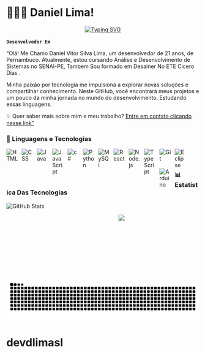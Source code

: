 # 👨🏻‍💻 Daniel Lima!
<p align="center">
  <a href="https://git.io/typing-svg">
    <img src="https://readme-typing-svg.demolab.com?font=Fira+Code&weight=600&size=25&pause=1000&color=ffffff&random=false&width=435&height=40&lines=Ol%C3%A1%2C+Eu+Sou+Daniel+Lima!+%E2%98%95%F0%9F%92%BB%F0%9F%8C%9" alt="Typing SVG">
  </a>
</p>

**`Desenvolvedor Em`**

"Olá! Me Chamo Daniel Vitor Silva Lima, um desenvolvedor de 21 anos, de Pernambuco. Atualmente, estou cursando Análise e Desenvolvimento de Sistemas no SENAI-PE, Tambem Sou formado em Desainer No ETE Cicero Dias .

Minha paixão por tecnologia me impulsiona a explorar novas soluções e compartilhar conhecimento. Neste GitHub, você encontrará meus projetos e um pouco da minha jornada no mundo do desenvolvimento. Estudando essas linguagens.

✨ Quer saber mais sobre mim e meu trabalho? [Entre em contato clicando nesse link"](https://wa.me/5581998897491)


### 🤖 Linguagens e Tecnologias

<img 
    align="left" 
    alt="HTML"
    title="HTML" 
    width="30px" 
    style="padding-right: 10px;" 
    src="https://cdn.jsdelivr.net/gh/devicons/devicon@latest/icons/html5/html5-original.svg" 
/>
<img 
    align="left" 
    alt="CSS" 
    title="CSS"
    width="30px" 
    style="padding-right: 10px;" 
    src="https://cdn.jsdelivr.net/gh/devicons/devicon@latest/icons/css3/css3-original.svg"
/>
<img
align="left" 
    alt="Java" 
    title="Java"
    width="30px" 
    style="padding-right: 10px;" 
src="https://cdn.jsdelivr.net/gh/devicons/devicon@latest/icons/java/java-original-wordmark.svg" />
<img 
    align="left" 
    alt="JavaScript" 
    title="JavaScript"
    width="30px" 
    style="padding-right: 10px;" 
    src="https://cdn.jsdelivr.net/gh/devicons/devicon@latest/icons/javascript/javascript-original.svg" 
/>
<img
    align="left" 
    alt="c#"
    title="c#" 
    width="30px" 
    style="padding-right: 10px;"
src="https://cdn.jsdelivr.net/gh/devicons/devicon@latest/icons/csharp/csharp-original.svg" />
<img 
    align="left" 
    alt="Python" 
    title="Python"
    width="30px" 
    style="padding-right: 10px;" 
    src="https://cdn.jsdelivr.net/gh/devicons/devicon@latest/icons/python/python-original.svg" 
/>
<img
    align="left" 
    alt="MySQl" 
    title="MySQl"
    width="30px" 
    style="padding-right: 10px;" 
src="https://cdn.jsdelivr.net/gh/devicons/devicon@latest/icons/mysql/mysql-original.svg" 
/>
          
<img 
    align="left" 
    alt="React"
    title="React" 
    width="30px" 
    style="padding-right: 10px;" 
    src="https://cdn.jsdelivr.net/gh/devicons/devicon@latest/icons/react/react-original.svg" 
/>
      
<img
 align="left" 
    alt="Node.js"
    title="Node.js" 
    width="30px" 
    style="padding-right: 10px;" 
src="https://cdn.jsdelivr.net/gh/devicons/devicon@latest/icons/nodejs/nodejs-original-wordmark.svg" />
          
<img 
    align="left" 
    alt="TypeScript"
    title="TypeScript" 
    width="30px" 
    style="padding-right: 10px;" 
    src="https://cdn.jsdelivr.net/gh/devicons/devicon@latest/icons/typescript/typescript-original.svg" 
/>
          
<img 
    align="left" 
    alt="Git" 
    title="Git"
    width="30px" 
    style="padding-right: 10px;" 
    src="https://cdn.jsdelivr.net/gh/devicons/devicon@latest/icons/git/git-original.svg" 
/>
 
<img
 align="left" 
    alt="Eclipse" 
    title="Eclipse"
    width="30px" 
    style="padding-right: 10px;"
src="https://cdn.jsdelivr.net/gh/devicons/devicon@latest/icons/eclipse/eclipse-original.svg" />

<img
    align="left" 
    alt="Arduino" 
    title="Arduino"
    width="30px" 
    style="padding-right: 10px;"
 src="https://cdn.jsdelivr.net/gh/devicons/devicon@latest/icons/arduino/arduino-original.svg" 
 />
        
          

<br/>
<br/>

### 📊 Estatística Das Tecnologias
<img 
      align="left" 
      alt="GitHub Stats" 
      height="200" 
      src="https://github-readme-stats.vercel.app/api/top-langs/?username=devaqn&theme=tokyonight&layout=compact&custom_title=Tecnologias&langs_count=9" 
  />
</p>

</br>
<p align="center">   <img alingn="center" src="https://profile-counter.glitch.me/devaqn/count.svg" /></p>


<picture align="center">
  <source media="(prefers-color-scheme: dark)" srcset="https://raw.githubusercontent.com/devaqn/devaqn/output/github-contribution-grid-snake-dark.svg">
  <source media="(prefers-color-scheme: light)" srcset="https://raw.githubusercontent.com/devaqn/devaqn/output/github-contribution-grid-snake-dark.svg">
  <img align="center" alt="github contribution grid snake animation" src="https://raw.githubusercontent.com/devaqn/devaqn/output/github-contribution-grid-snake.svg">
</picture>





# devdlimasl
